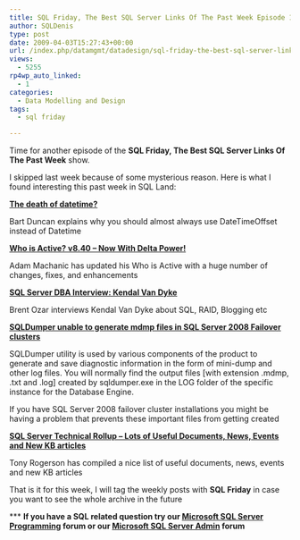 ```yaml
---
title: SQL Friday, The Best SQL Server Links Of The Past Week Episode 16
author: SQLDenis
type: post
date: 2009-04-03T15:27:43+00:00
url: /index.php/datamgmt/datadesign/sql-friday-the-best-sql-server-links-of-17/
views:
  - 5255
rp4wp_auto_linked:
  - 1
categories:
  - Data Modelling and Design
tags:
  - sql friday

---
```

Time for another episode of the **SQL Friday, The Best SQL Server Links Of The Past Week** show.
  
I skipped last week because of some mysterious reason. Here is what I found interesting this past week in SQL Land:

**[The death of datetime?][1]**
  
Bart Duncan explains why you should almost always use DateTimeOffset instead of Datetime

**[Who is Active? v8.40 &#8211; Now With Delta Power!][2]**
  
Adam Machanic has updated his Who is Active with a huge number of changes, fixes, and enhancements

**[SQL Server DBA Interview: Kendal Van Dyke][3]**
  
Brent Ozar interviews Kendal Van Dyke about SQL, RAID, Blogging etc

**[SQLDumper unable to generate mdmp files in SQL Server 2008 Failover clusters][4]**
  
SQLDumper utility is used by various components of the product to generate and save diagnostic information in the form of mini-dump and other log files. You will normally find the output files [with extension .mdmp, .txt and .log] created by sqldumper.exe in the LOG folder of the specific instance for the Database Engine.
  
If you have SQL Server 2008 failover cluster installations you might be having a problem that prevents these important files from getting created 

**[SQL Server Technical Rollup &#8211; Lots of Useful Documents, News, Events and New KB articles][5]**
  
Tony Rogerson has compiled a nice list of useful documents, news, events and new KB articles



That is it for this week, I will tag the weekly posts with **SQL Friday** in case you want to see the whole archive in the future

\*** **If you have a SQL related question try our [Microsoft SQL Server Programming][6] forum or our [Microsoft SQL Server Admin][7] forum**<ins></ins>

 [1]: http://blogs.msdn.com/bartd/archive/2009/03/31/the-death-of-datetime.aspx
 [2]: http://sqlblog.com/blogs/adam_machanic/archive/2009/03/30/who-is-active-v8-40-now-with-delta-power.aspx
 [3]: http://feedproxy.google.com/~r/BrentOzar-SqlServerDba/~3/iMGDbC6nyLE/
 [4]: http://blogs.msdn.com/psssql/archive/2009/03/30/sqldumper-unable-to-generate-mdmp-files-in-sql-server-2008-failover-clusters.aspx
 [5]: http://sqlblogcasts.com/blogs/tonyrogerson/archive/2009/04/01/sql-server-technical-rollup-lots-of-useful-documents-news-events-and-new-kb-articles.aspx
 [6]: http://forum.ltd.local/viewforum.php?f=17
 [7]: http://forum.ltd.local/viewforum.php?f=22